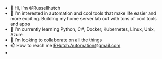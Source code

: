 - 👋 Hi, I’m @Russellhutch
- 👀 I’m interested in automation and cool tools that make life easier and more exciting. Building my home server lab out with tons of cool tools and apps
- 🌱 I’m currently learning Python, C#, Docker, Kubernetes, Linux, Unix, Azure 
- 💞️ I’m looking to collaborate on all the things
- 📫 How to reach me RHutch.Automation@gmail.com
- 

<!---
Russellhutch/Russellhutch is a ✨ special ✨ repository because its `README.md` (this file) appears on your GitHub profile.
You can click the Preview link to take a look at your changes.
--->
